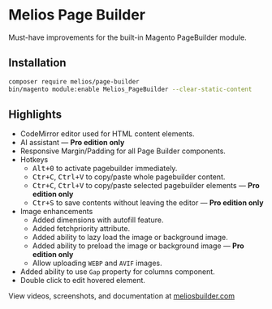 # Melios Page Builder

Must-have improvements for the built-in Magento PageBuilder module.

## Installation

```bash
composer require melios/page-builder
bin/magento module:enable Melios_PageBuilder --clear-static-content
```

## Highlights



 -  CodeMirror editor used for HTML content elements.
 -  AI assistant &mdash; **Pro edition only**
 -  Responsive Margin/Padding for all Page Builder components.
 -  Hotkeys
    - <kbd>Alt+0</kbd> to activate pagebuilder immediately.
    - <kbd>Ctr+C</kbd>, <kbd>Ctrl+V</kbd> to copy/paste whole pagebuilder content.
    - <kbd>Ctr+C</kbd>, <kbd>Ctrl+V</kbd> to copy/paste selected pagebuilder elements &mdash; **Pro edition only**
    - <kbd>Ctr+S</kbd> to save contents without leaving the editor &mdash; **Pro edition only**
 -  Image enhancements
    - Added dimensions with autofill feature.
    - Added fetchpriority attribute.
    - Added ability to lazy load the image or background image.
    - Added ability to preload the image or background image &mdash; **Pro edition only**
    - Allow uploading `WEBP` and `AVIF` images.
 -  Added ability to use `Gap` property for columns component.
 -  Double click to edit hovered element.

View videos, screenshots, and documentation at [meliosbuilder.com](https://meliosbuilder.com)
